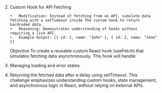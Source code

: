 2.  Custom Hook for API Fetching

        •	Modification: Instead of fetching from an API, simulate data fetching with a setTimeout inside the custom hook to return hardcoded data.
        •	Reasoning: Demonstrates understanding of hooks without requiring a live API.
        •	Example Output: [{ id: 1, name: "John" }, { id: 2, name: "Jane" }]

    Objective
    To create a reusable custom React hook (useFetch) that simulates fetching data asynchronously. This hook will handle:

1.  Managing loading and error states.
1.  Returning the fetched data after a delay using setTimeout.
    This challenge emphasizes understanding custom hooks, state management, and asynchronous logic in React, without relying on external APIs.

